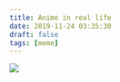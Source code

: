```yaml
---
title: Anime in real life
date: 2019-11-24 03:35:30
draft: false
tags: [meme]
---
```


![](https://sun9-81.userapi.com/impg/c853620/v853620501/179735/lvTdYlqcrB4.jpg?size=232x335&quality=96&sign=e0c68ea99898a7ad8f0a8c48efa7ca46&c_uniq_tag=dII9YQLNdzRgCxIBQzlcVbahnz6uEnYKwWnU4Fl0p-s&type=album)
